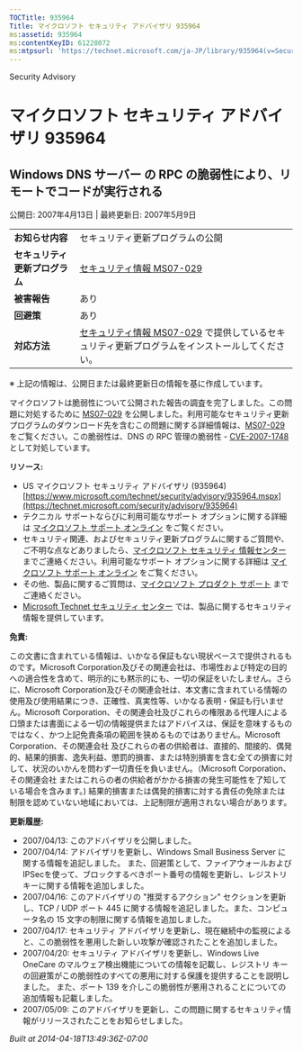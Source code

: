 ```yaml
---
TOCTitle: 935964
Title: マイクロソフト セキュリティ アドバイザリ 935964
ms:assetid: 935964
ms:contentKeyID: 61228072
ms:mtpsurl: 'https://technet.microsoft.com/ja-JP/library/935964(v=Security.10)'
---
```


Security Advisory

マイクロソフト セキュリティ アドバイザリ 935964
===============================================

Windows DNS サーバー の RPC の脆弱性により、リモートでコードが実行される
------------------------------------------------------------------------

公開日: 2007年4月13日 | 最終更新日: 2007年5月9日

|                                |                                                                                                                                                           |
|--------------------------------|-----------------------------------------------------------------------------------------------------------------------------------------------------------|
| **お知らせ内容**               | セキュリティ更新プログラムの公開                                                                                                                          |
| **セキュリティ更新プログラム** | [セキュリティ情報 MS07-029](https://technet.microsoft.com/security/bulletin/ms07-029)                                                                      |
| **被害報告**                   | あり                                                                                                                                                      |
| **回避策**                     | あり                                                                                                                                                      |
| **対応方法**                   | [セキュリティ情報 MS07-029](https://technet.microsoft.com/security/bulletin/ms07-029) で提供しているセキュリティ更新プログラムをインストールしてください。 |

※ 上記の情報は、公開日または最終更新日の情報を基に作成しています。

マイクロソフトは脆弱性について公開された報告の調査を完了しました。この問題に対処するために [MS07-029](https://technet.microsoft.com/security/bulletin/ms07-029) を公開しました。利用可能なセキュリティ更新プログラムのダウンロード先を含むこの問題に関する詳細情報は、[MS07-029](https://technet.microsoft.com/security/bulletin/ms07-029) をご覧ください。この脆弱性は、DNS の RPC 管理の脆弱性 - [CVE-2007-1748](https://www.cve.mitre.org/cgi-bin/cvename.cgi?name=cve-2007-1748) として対処しています。

**リソース:**

-   US マイクロソフト セキュリティ アドバイザリ (935964)
    [https://www.microsoft.com/technet/security/advisory/935964.mspx](https://technet.microsoft.com/security/advisory/935964)
-   テクニカル サポートならびに利用可能なサポート オプションに関する詳細は [マイクロソフト サポート オンライン](https://support.microsoft.com/) をご覧ください。
-   セキュリティ関連、およびセキュリティ更新プログラムに関するご質問や、ご不明な点などありましたら、[マイクロソフト セキュリティ 情報センター](https://www.microsoft.com/japan/security/sicinfo.mspx) までご連絡ください。利用可能なサポート オプションに関する詳細は [マイクロソフト サポート オンライン](https://support.microsoft.com/) をご覧ください。
-   その他、製品に関するご質問は、[マイクロソフト プロダクト サポート](https://support.microsoft.com/select/?target=assistance) までご連絡ください。
-   [Microsoft Technet セキュリティ センター](https://technet.microsoft.com/ja-jp/security/default.aspx) では、製品に関するセキュリティ情報を提供しています。

**免責:**

この文書に含まれている情報は、いかなる保証もない現状ベースで提供されるものです。Microsoft Corporation及びその関連会社は、市場性および特定の目的への適合性を含めて、明示的にも黙示的にも、一切の保証をいたしません。さらに、Microsoft Corporation及びその関連会社は、本文書に含まれている情報の使用及び使用結果につき、正確性、真実性等、いかなる表明・保証も行いません。Microsoft Corporation、その関連会社及びこれらの権限ある代理人による口頭または書面による一切の情報提供またはアドバイスは、保証を意味するものではなく、かつ上記免責条項の範囲を狭めるものではありません。Microsoft Corporation、その関連会社 及びこれらの者の供給者は、直接的、間接的、偶発的、結果的損害、逸失利益、懲罰的損害、または特別損害を含む全ての損害に対して、状況のいかんを問わず一切責任を負いません。（Microsoft Corporation、その関連会社 またはこれらの者の供給者がかかる損害の発生可能性を了知している場合を含みます。) 結果的損害または偶発的損害に対する責任の免除または制限を認めていない地域においては、上記制限が適用されない場合があります。

**更新履歴:**

-   2007/04/13: このアドバイザリを公開しました。
-   2007/04/14: アドバイザリを更新し、Windows Small Business Server に関する情報を追記しました。 また、回避策として、ファイアウォールおよびIPSecを使って、ブロックするべきポート番号の情報を更新し、レジストリキーに関する情報を追加しました。
-   2007/04/16: このアドバイザリの "推奨するアクション" セクションを更新し、TCP / UDP ポート 445 に関する情報を追記しました。また、コンピュータ名の 15 文字の制限に関する情報を追加しました。
-   2007/04/17: セキュリティ アドバイザリを更新し、現在継続中の監視によると、この脆弱性を悪用した新しい攻撃が確認されたことを追加しました。
-   2007/04/20: セキュリティ アドバイザリを更新し、Windows Live OneCare のマルウェア検出機能についての情報を記載し、レジストリ キーの回避策がこの脆弱性のすべての悪用に対する保護を提供することを説明しました。 また、ポート 139 を介しこの脆弱性が悪用されることについての追加情報も記載しました。
-   2007/05/09: このアドバイザリを更新し、この問題に関するセキュリティ情報がリリースされたことをお知らせしました。

*Built at 2014-04-18T13:49:36Z-07:00*
